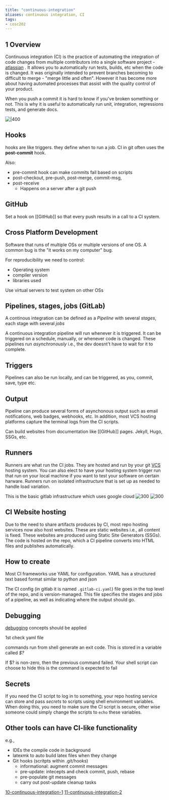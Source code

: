 ```yaml
---
title: "continuous-integration"
aliases: continuous integration, CI
tags: 
- cosc202
---
```


## 1 Overview
Continuous integration (CI) is the practice of automating the integration of code changes from multiple contributors into a single software project -  [atlassian](https://www.atlassian.com/continuous-delivery/continuous-integration) . It allows you to automatically run tests, builds, etc when the code is changed. It was originally intended to prevent branches becoming to difficult to merge - "merge little and often". However it has become more about having automated processes that assist with the quality control of your product. 

When you push a commit it is hard to know if you've broken something or not. This is why it is useful to automatically run unit, integration, regressions tests, and generate docs.

![|400](https://i.imgur.com/AEuowaq.png)

## Hooks
hooks are like triggers. they define when to run a job. CI in git often uses the **post-commit** hook.

Also:
- pre-commit hook can make commits fail based on scripts 
- post-checkout, pre-push, post-merge, commit-msg, 
- post-receive
	- Happens on a server after a git push

## GitHub
Set a hook on [[GitHub]] so that every push results in a call to a CI system.  

## Cross Platform Development
Software that runs of multiple OSs or multiple versions of one OS. A common bug is the "it works on my computer" bug.

For reproducibility we need to control:
- Operating system
- compiler version
- libraries used

Use virtual servers to test system on other OSs

## Pipelines, stages, jobs (GitLab)
A continous integration can be defined as a *Pipeline* with several *stages*, each stage with several *jobs*

A continuous integration pipeline will run whenever it is triggered. It can be triggered on a schedule, manually, or whenever code is changed. These pipelines run *asynchronously* i.e., the dev doesnt't have to wait for it to complete.

## Triggers
Pipelines can also be run locally, and can be triggered, as you, commit, save, type etc. 

## Output
Pipeline can produce several forms of asynchonous output such as email notifications, web badges, webhooks, etc. In addition, most VCS hosting platforms capture the terminal logs from the CI scripts.

Can build websites from documentation like [[GitHub]] pages. Jekyll, Hugo, SSGs, etc.

## Runners
Runners are what run the CI jobs. They are hosted and run by your git [VCS](notes/02-version-control-system.md) hosting system. You can also elect to have your hosting system trigger run that run on your local machine if you want to test your software on certain harware. Runners run on isolated infrastructure that is set up as needed to handle load variation. 

This is the basic gitlab infrastructure which uses google cloud
![300](https://i.imgur.com/HTWz2mQ.png) ![300](https://i.imgur.com/V87CeQY.png)

## CI Website hosting
Due to the need to share artifacts produces by CI, most repo hosting services now also host websites. These are static websites i.e., all content is fixed. These websites are produced using Static Site Generators (SSGs). The code is hosted on the repo, which a CI pipeline converts into HTML files and publishes automatically.

## How to create
Most CI frameworks use YAML for configuration. YAML  has a structured text based format similar to python and json

The CI config (in gitlab it is named `.gitlab-ci.yaml`) file goes in the top level of the repo, and is version-managed. This file specifies the stages and jobs of a pipeline, as well as indicating where the output should go.

## Debugging
[debugging](notes/debugging.md) concepts should be applied

1st check yaml file

commands run from shell generate an exit code. This is stored in a variable called *$?*

If $? is non-zero, then the previous command failed. Your shell script can choose to hide this is the command is expected to fail

## Secrets
If you need the CI script to log in to something, your repo hosting service can store and pass *secrets* to scripts using shell environment variables. When doing this, you need to make sure the CI script is secure, other wise someone could simply change the scripts to `echo` these variables.

## Other tools can have CI-like functionality
e.g.,
- IDEs the compile code in background
- latexmk to auto build latex files when they change
- Git hooks (scritpts within .git/hooks)
	- informational: augment commit messages
	- pre-update: intecepts and check commit, push, rebase
	- pre-populate git messages
	- carry out post-update cleanup tasks

[10-continuous-integration-1](notes/10-continuous-integration-1.md)
[11-continuous-integration-2](notes/11-continuous-integration-2.md)
